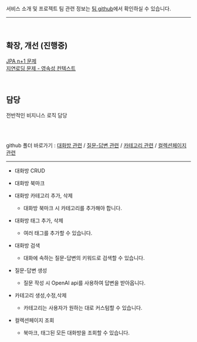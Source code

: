 <br><br>

서비스 소개 및 프로젝트 팀 관련 정보는 [팀 github](https://github.com/codestates-seb/seb43_main_012)에서 확인하실 수 있습니다.

---
<br>

## 확장, 개선 (진행중)
[JPA n+1 문제](https://backwards.tistory.com/11) 
<br>
[지연로딩 문제 - 영속성 컨텍스트](https://backwards.tistory.com/10)

<br>


## 담당
전반적인 비지니스 로직 담당

<br><br>

github 폴더 바로가기 : 
[대화방 관련](https://github.com/splo-sh/team-project/tree/main/server/src/main/java/com/codestates/seb43_main_012/conversation) /
[질문-답변 관련](https://github.com/splo-sh/team-project/tree/main/server/src/main/java/com/codestates/seb43_main_012/qna) /
[카테고리 관련](https://github.com/splo-sh/team-project/tree/main/server/src/main/java/com/codestates/seb43_main_012/category) /
[컬렉션페이지 관련](https://github.com/splo-sh/team-project/tree/main/server/src/main/java/com/codestates/seb43_main_012/collection)

---

* 대화방 CRUD
* 대화방 북마크
* 대화방 카테고리 추가, 삭제
  * 대화방 북마크 시 카테고리를 추가해야 합니다.
 
* 대화방 태그 추가, 삭제
  * 여러 태그를 추가할 수 있습니다.
    
* 대화방 검색
  * 대화에 속하는 질문-답변의 키워드로 검색할 수 있습니다.
    
* 질문-답변 생성
  * 질문 작성 시 OpenAI api를 사용하여 답변을 받아옵니다.
    
* 카테고리 생성,수정,삭제
  * 카테고리는 사용자가 원하는 대로 커스텀할 수 있습니다.
    
* 컬렉션페이지 조회
  * 북마크, 태그된 모든 대화방을 조회할 수 있습니다.
